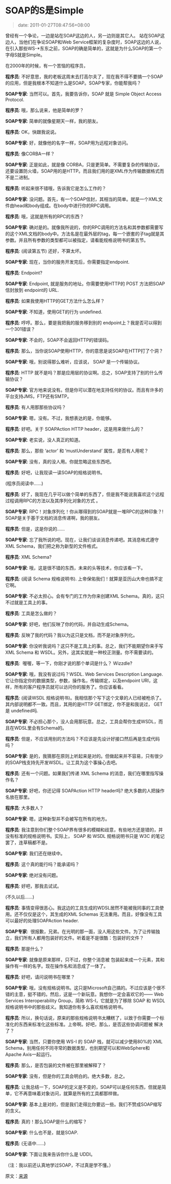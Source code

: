 # SOAP的S是Simple
>date: 2011-01-27T08:47:56+08:00


曾经有一个争论，一边是站在SOAP这边的人，另一边则是其它人。 站在SOAP这边人，当他们在争论SOAP和Web Service框架的复杂度时，SOAP这边的人说，在引入那些WS-\*东东之前，SOAP的确是简单的，这就是为什么SOAP的第一个字母S就是Simple。


在2000年的时候，有一个苦恼的程序员，


**程序员**: 不好意思，我的老板这周末去打高尔夫了，现在我不得不要搞一个SOAP的应用，但是我根本不知道什么是SOAP。SOAP专家，你能帮我吗？


**SOAP专家**: 当然可以。首先，我要告诉你，SOAP 就是 Simple Object Access Protocol.


**程序员**: 哦，那么说来，他是简单的罗？


**SOAP专家**: 简单的就像星期天一样，我的朋友。


**程序员**: OK，快跟我说说。


**SOAP专家**: 好，就像他的名字一样，SOAP用为远程对象访问。


**程序员**: 像CORBA一样？


**SOAP专家**: 正是如此，就是像 CORBA，只是更简单。不需要复杂的传输协议，还要设置防火墙，SOAP用的是HTTP。而且我们用的是XML作为传输数据格式而不是二进制。



**程序员**: 听起来很不错哦，告诉我它是怎么工作的？


**SOAP专家**: 没问题。首先，有一个SOAP信封，其相当的简单。就是一个XML文件由head和body组成。在body中进行你的RPC调用。


**程序员**: 哦，这就是所有的RPC的东西？


**SOAP专家**: 确对是的。就像我所说的，你的RPC调用的方法名和其参数都需要写的这个XML文档的body中。方法名是在最外层的tag，每一个嵌套的子tag就是其参数。并且所有参数的类型都可以被指定，请看能规格说明书的第五节。


**程序员**: (阅读第五节) 还好，不算太坏。


**SOAP专家**: 现在，当你的服务开发完后，你需要指定endpoint.


**程序员**: Endpoint?


**SOAP专家**: Endpoint, 就是服务的地址。你需要使用HTTP的 POST 方法把SOAP 信封放到 endpoint的 URL.


**程序员**: 如果我使用HTTP的GET方法什么怎么样？


**SOAP专家**: 不知道，使用GET的行为 undefined.


**程序员**: 哼哼。那么，要是我把我的服务移到别的 endpoint上？我是否可以得到一个301错误？


**SOAP专家**: 不会的，SOAP不会返回HTTP的错误码。


**程序员**: 那么，当你说SOAP使用HTTP，你的意思是说SOAP在HTTP打了个洞？


**SOAP专家**: 哦，别说得那么难听，应该说， SOAP 是一个传输协议。


**程序员**: HTTP 就不是吗？那是应用层的协议啊。总之，SOAP支持了别的什么传输协议？


**SOAP专家**: 官方地来说没有。但是你可以潜在地支持任何的协议。而且有许多的平台支持JMS，FTP还有SMTP。


**程序员**: 有人用那那些协议吗？


**SOAP专家**: 嗯，没有。不过，我想表达的是，你能够。


**程序员**: 好吧。关于 SOAPAction HTTP header，这是用来做什么的？


**SOAP专家**: 老实说，没人真正的知道。


**程序员**: 那么，那些 ‘actor’ 和 ‘mustUnderstand’ 属性，是否有人用呢？


**SOAP专家**: 没有，真的没人用。你就忽略这些东西吧。


**程序员**: 好吧，让我现读一读SOAP的规格说明书。


(程序员阅读中……)


**程序员**: 好了，我现在几乎可以做个简单的东西了，但是我不能说我喜欢这个远程过程调用RPC的方法以及其序列化对象的方式 。


**SOAP专家**: RPC！对象序列化！你从哪得到的SOAP就是一堆RPC的这种印象？! SOAP是关于基于文档的消息传递啊，我的朋友。


**程序员**: 但是，这是你说的……


**SOAP专家**: 忘了我所说的吧。现在，让我们谈谈消息传递吧。其消息格式遵守XML Schema，我们把之称为新型的文件格式。


**程序员**: XML Schema?


**SOAP专家**: 哦，这是很不错的东西，未来的头等技术，你应该看一下。


**程序员**: (阅读 Schema 规格说明书). 上帝保佑我们！就算是亚历山大帝也搞不定它啊。


**SOAP专家**: 不必太担心。会有专门的工作为你来创建XML Schema。真的，这只不过就是工具上的事。


**程序员**: 工具是怎么做的？


**SOAP专家**: 好吧，他们反映了你的代码，并自动生成Schema。


**程序员**: 反映了我的代码？我以为这只是文档，而不是对象序列化。


**SOAP专家**: 你没听我说吗？这只不是工具上的事。总之，我们不能期望你来手写 XML Schema 和 WSDL。另外，这其实就是一种校正测量。你不需要读的。


**程序员**:  喔喔，等一下，你刚才说的那个单词是什么？ Wizzdle?


**SOAP专家**: 哦，我没有说过吗？WSDL. Web Services Description Language. 它让你指定你的数据类型，参数，操作名，传输绑定，以及endpoint URI，这样，所有的客户程序员就可以访问你的服务了。你应该看看。


**程序员**: (阅读WSDL 规格说明书)。我相信那个写下这个文章的人已经被枪杀了。其内部说明都不一致。而且，其用的是HTTP GET绑定，你不是和我说过， GET 是 undefined吗.


**SOAP专家**: 不必担心那个，没人会用那玩意。总之，工具会帮你生成WSDL，而且在WDSL里会有Schema的。


**程序员**: 但是，不应该用别的方法吗？不应该是先设计好接口然后再是生成代码吗？


**SOAP专家**: 是的，我猜那在原则上听起来是对的。但做起来并不容易，只有很少的SOAP栈支持先开发WSDL。让工具为这个事操心去吧。


**程序员**: 还有一个问题。如果我们传递 XML Schema 的消息，我们在哪里指写操作名？


**SOAP专家**: 好吧，你还记得 SOAPAction HTTP header吗? 绝大多数的人把操作名放在那里。


**程序员**: 大多数人？


**SOAP专家**: 嗯，这种新型并不会被写在所有的地方。


**程序员**: 我注意到你们整个SOAP界有很多的模糊和歧意，有些地方还是错的，并没有标准的规格说明书。实际上， SOAP 和 WSDL 规格说明书只是 W3C 的笔记罢了，连草稿都不是。


**SOAP专家**: 我们还在继续中。


**程序员**: 这个真的能行吗？能承诺吗？


**SOAP专家**: 绝对没有问题。


**程序员**: 好吧，那我去试试。


(不久以后……)


**程序员**: 事情变得很恶心。我这边的工具生成的WDSL居然不能被我同事的工具使用。还不仅仅是这个，其生成的XML Schemas 无法重用。而且，好像没有工具可以最好的处理SOAPAction header.


**SOAP专家**:  很报歉，兄弟。在光明的那一面，没人用这些文件。为了让传输独立，我们所有人都用包装好的文件。听着是不是很酷：包装好的文件？


**程序员**: 那是什么？


**SOAP专家**: 就像是原来那样，只不过，你整个消息被 包装起来成一个元素，其和操作有一样的名字。现在操作名和消息成了一体了。


**程序员**: 好吧，请问说明书在哪里？


**SOAP专家**: 哦，没有规格说明书。这只是Microsoft自己搞的。不过应该是个很不错的主意，挺不错的。然后，这是一个新玩意。我想你一定会喜欢它的—— Web Services Interoperability Group，简称 WS-I，它就是为了移除 SOAP 和 WSDL 规格说明书中的那些歧义。我知道你有多么喜欢规格说明书。


**程序员**: 所以，换句话说，原来的那些规格说明书太糟糕了，以致于你需要一个标准化的东西来标准化这些标准。上帝啊。好吧，那么，是否这些协调问题被 解决了？


**SOAP专家**: 当然，只要你使用 WS-I 的 SOAP 栈，就可以减少使用80%的 XML Schema，别用任何不同寻常的数据类型，也别期望可以和WebSphere和 Apache Axis一起运行。


**程序员**: 那么，是否包装的文件被在那里被解释了？


**SOAP专家**: 没有，但是你的工具会明白的。绝大多数，总之。


**程序员**: 让我总结一下，SOAP的定义是不变的，SOAP可以是任何东西，但就是简单，它不再意味着对象访问，就算是所有的工具都那样做。


**SOAP专家**: 基本上是对的，但是我们走得比你要远一些。我们不赞成SOAP缩写的含义。


**程序员**: 真的！那么SOAP是什么的缩写？


**SOAP专家**: 什么也不是，就是SOAP.


**程序员**: (无语中……)


**SOAP专家**: 下面让我来告诉你什么是 UDDI。


（注：我以前还认真地学过SOAP，不过真是学不懂。）


原文：[来源](http://harmful.cat-v.org/software/xml/soap/simple)


